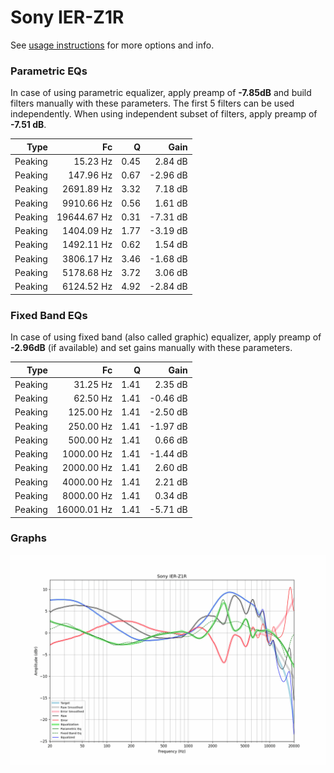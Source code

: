 # Sony IER-Z1R
See [usage instructions](https://github.com/jaakkopasanen/AutoEq#usage) for more options and info.

### Parametric EQs
In case of using parametric equalizer, apply preamp of **-7.85dB** and build filters manually
with these parameters. The first 5 filters can be used independently.
When using independent subset of filters, apply preamp of **-7.51 dB**.

| Type    | Fc          |    Q | Gain     |
|--------:|------------:|-----:|---------:|
| Peaking | 15.23 Hz    | 0.45 | 2.84 dB  |
| Peaking | 147.96 Hz   | 0.67 | -2.96 dB |
| Peaking | 2691.89 Hz  | 3.32 | 7.18 dB  |
| Peaking | 9910.66 Hz  | 0.56 | 1.61 dB  |
| Peaking | 19644.67 Hz | 0.31 | -7.31 dB |
| Peaking | 1404.09 Hz  | 1.77 | -3.19 dB |
| Peaking | 1492.11 Hz  | 0.62 | 1.54 dB  |
| Peaking | 3806.17 Hz  | 3.46 | -1.68 dB |
| Peaking | 5178.68 Hz  | 3.72 | 3.06 dB  |
| Peaking | 6124.52 Hz  | 4.92 | -2.84 dB |

### Fixed Band EQs
In case of using fixed band (also called graphic) equalizer, apply preamp of **-2.96dB**
(if available) and set gains manually with these parameters.

| Type    | Fc          |    Q | Gain     |
|--------:|------------:|-----:|---------:|
| Peaking | 31.25 Hz    | 1.41 | 2.35 dB  |
| Peaking | 62.50 Hz    | 1.41 | -0.46 dB |
| Peaking | 125.00 Hz   | 1.41 | -2.50 dB |
| Peaking | 250.00 Hz   | 1.41 | -1.97 dB |
| Peaking | 500.00 Hz   | 1.41 | 0.66 dB  |
| Peaking | 1000.00 Hz  | 1.41 | -1.44 dB |
| Peaking | 2000.00 Hz  | 1.41 | 2.60 dB  |
| Peaking | 4000.00 Hz  | 1.41 | 2.21 dB  |
| Peaking | 8000.00 Hz  | 1.41 | 0.34 dB  |
| Peaking | 16000.01 Hz | 1.41 | -5.71 dB |

### Graphs
![](./Sony%20IER-Z1R.png)
